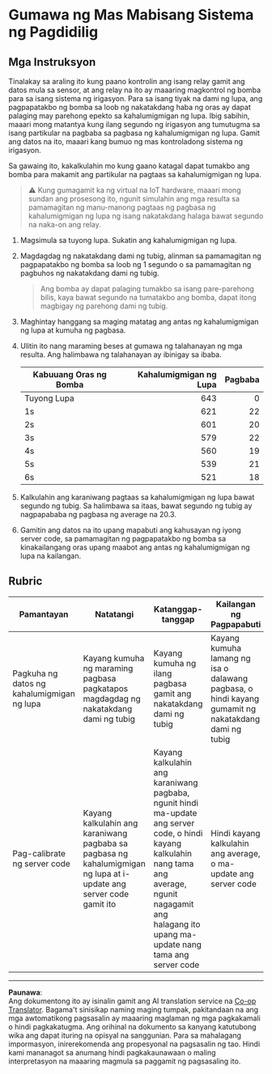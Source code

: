 <!--
CO_OP_TRANSLATOR_METADATA:
{
  "original_hash": "ed0fbd6aed084bfba7d5e2f206968c50",
  "translation_date": "2025-08-28T01:58:55+00:00",
  "source_file": "2-farm/lessons/3-automated-plant-watering/assignment.md",
  "language_code": "tl"
}
-->
# Gumawa ng Mas Mabisang Sistema ng Pagdidilig

## Mga Instruksyon

Tinalakay sa araling ito kung paano kontrolin ang isang relay gamit ang datos mula sa sensor, at ang relay na ito ay maaaring magkontrol ng bomba para sa isang sistema ng irigasyon. Para sa isang tiyak na dami ng lupa, ang pagpapatakbo ng bomba sa loob ng nakatakdang haba ng oras ay dapat palaging may parehong epekto sa kahalumigmigan ng lupa. Ibig sabihin, maaari mong matantya kung ilang segundo ng irigasyon ang tumutugma sa isang partikular na pagbaba sa pagbasa ng kahalumigmigan ng lupa. Gamit ang datos na ito, maaari kang bumuo ng mas kontroladong sistema ng irigasyon.

Sa gawaing ito, kakalkulahin mo kung gaano katagal dapat tumakbo ang bomba para makamit ang partikular na pagtaas sa kahalumigmigan ng lupa.

> ⚠️ Kung gumagamit ka ng virtual na IoT hardware, maaari mong sundan ang prosesong ito, ngunit simulahin ang mga resulta sa pamamagitan ng manu-manong pagtaas ng pagbasa ng kahalumigmigan ng lupa ng isang nakatakdang halaga bawat segundo na naka-on ang relay.

1. Magsimula sa tuyong lupa. Sukatin ang kahalumigmigan ng lupa.

1. Magdagdag ng nakatakdang dami ng tubig, alinman sa pamamagitan ng pagpapatakbo ng bomba sa loob ng 1 segundo o sa pamamagitan ng pagbuhos ng nakatakdang dami ng tubig.

    > Ang bomba ay dapat palaging tumakbo sa isang pare-parehong bilis, kaya bawat segundo na tumatakbo ang bomba, dapat itong magbigay ng parehong dami ng tubig.

1. Maghintay hanggang sa maging matatag ang antas ng kahalumigmigan ng lupa at kumuha ng pagbasa.

1. Ulitin ito nang maraming beses at gumawa ng talahanayan ng mga resulta. Ang halimbawa ng talahanayan ay ibinigay sa ibaba.

    | Kabuuang Oras ng Bomba | Kahalumigmigan ng Lupa | Pagbaba |
    | --- | --: | -: |
    | Tuyong Lupa | 643 |  0 |
    | 1s  | 621 | 22 |
    | 2s  | 601 | 20 |
    | 3s  | 579 | 22 |
    | 4s  | 560 | 19 |
    | 5s  | 539 | 21 |
    | 6s  | 521 | 18 |

1. Kalkulahin ang karaniwang pagtaas sa kahalumigmigan ng lupa bawat segundo ng tubig. Sa halimbawa sa itaas, bawat segundo ng tubig ay nagpapababa ng pagbasa ng average na 20.3.

1. Gamitin ang datos na ito upang mapabuti ang kahusayan ng iyong server code, sa pamamagitan ng pagpapatakbo ng bomba sa kinakailangang oras upang maabot ang antas ng kahalumigmigan ng lupa na kailangan.

## Rubric

| Pamantayan | Natatangi | Katanggap-tanggap | Kailangan ng Pagpapabuti |
| -------- | --------- | -------- | ----------------- |
| Pagkuha ng datos ng kahalumigmigan ng lupa | Kayang kumuha ng maraming pagbasa pagkatapos magdagdag ng nakatakdang dami ng tubig | Kayang kumuha ng ilang pagbasa gamit ang nakatakdang dami ng tubig | Kayang kumuha lamang ng isa o dalawang pagbasa, o hindi kayang gumamit ng nakatakdang dami ng tubig |
| Pag-calibrate ng server code | Kayang kalkulahin ang karaniwang pagbaba sa pagbasa ng kahalumigmigan ng lupa at i-update ang server code gamit ito | Kayang kalkulahin ang karaniwang pagbaba, ngunit hindi ma-update ang server code, o hindi kayang kalkulahin nang tama ang average, ngunit nagagamit ang halagang ito upang ma-update nang tama ang server code | Hindi kayang kalkulahin ang average, o ma-update ang server code |

---

**Paunawa**:  
Ang dokumentong ito ay isinalin gamit ang AI translation service na [Co-op Translator](https://github.com/Azure/co-op-translator). Bagama't sinisikap naming maging tumpak, pakitandaan na ang mga awtomatikong pagsasalin ay maaaring maglaman ng mga pagkakamali o hindi pagkakatugma. Ang orihinal na dokumento sa kanyang katutubong wika ang dapat ituring na opisyal na sanggunian. Para sa mahalagang impormasyon, inirerekomenda ang propesyonal na pagsasalin ng tao. Hindi kami mananagot sa anumang hindi pagkakaunawaan o maling interpretasyon na maaaring magmula sa paggamit ng pagsasaling ito.